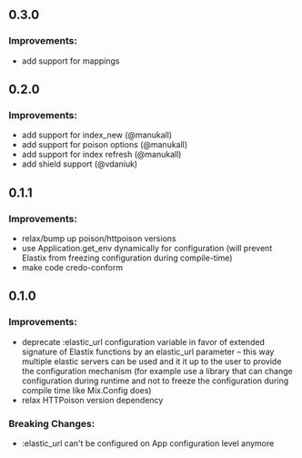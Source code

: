 ## 0.3.0

### Improvements:

  - add support for mappings

## 0.2.0

### Improvements:

  - add support for index_new (@manukall)
  - add support for poison options (@manukall)
  - add support for index refresh (@manukall)
  - add shield support (@vdaniuk)

## 0.1.1

### Improvements:

  - relax/bump up poison/httpoison versions
  - use Application.get_env dynamically for configuration (will prevent Elastix from freezing configuration during compile-time)
  - make code credo-conform

## 0.1.0

### Improvements:

  - deprecate :elastic_url configuration variable in favor of extended signature of Elastix functions by an elastic_url parameter – this way multiple elastic servers can be used and it it up to the user to provide the configuration mechanism (for example use a library that can change configuration during runtime and not to freeze the configuration during compile time like Mix.Config does)
  - relax HTTPoison version dependency

### Breaking Changes:

  - :elastic_url can't be configured on App configuration level anymore
